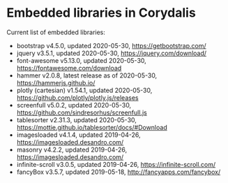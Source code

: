 # Embedded libraries in Corydalis

Current list of embedded libraries:

- bootstrap v4.5.0, updated 2020-05-30,
  <https://getbootstrap.com/>
- jquery v3.5.1, updated 2020-05-30,
  <https://jquery.com/download/>
- font-awesome v5.13.0, updated 2020-05-30,
  <https://fontawesome.com/download>
- hammer v2.0.8, latest release as of 2020-05-30,
  <https://hammerjs.github.io/>
- plotly (cartesian) v1.54.1, updated 2020-05-30,
  <https://github.com/plotly/plotly.js/releases>
- screenfull v5.0.2, updated 2020-05-30,
  <https://github.com/sindresorhus/screenfull.js>
- tablesorter v2.31.3, updated 2020-05-30,
  <https://mottie.github.io/tablesorter/docs/#Download>
- imagesloaded v4.1.4, updated 2019-04-26,
  <https://imagesloaded.desandro.com/>
- masonry v4.2.2, updated 2019-04-26,
  <https://imagesloaded.desandro.com/>
- infinite-scroll v3.0.5, updated 2019-04-26,
  <https://infinite-scroll.com/>
- fancyBox v3.5.7, updated 2019-05-18,
  <http://fancyapps.com/fancybox/>
